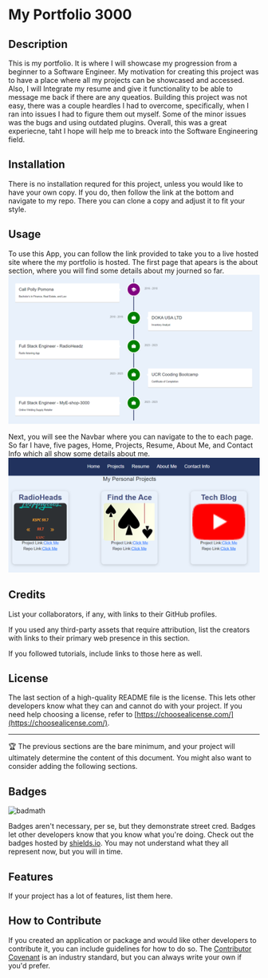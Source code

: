 # My Portfolio 3000

## Description

This is my portfolio. It is where I will showcase my progression from a beginner to a Software Engineer. My motivation for creating this project was to have a place where all my projects can be showcased and accessed. Also, I will Integrate my resume and give it functionality to be able to message me back if there are any queatios.  Building this project was not easy, there was a couple heardles I had to overcome, specifically, when I ran into issues I had to figure them out myself. Some of the minor issues was the bugs and using outdated plugins. Overall, this was a great experiecne, taht I hope will help me to breack into the Software Engineering field.


## Installation

There is no installation requred for this project, unless you would like to have your own copy. If you do, then follow the link at the bottom and navigate to my repo. There you can clone a copy and adjust it to fit your style. 

## Usage

To use this App, you can follow the link provided to take you to a live hosted site where the my portfolio is hosted. The first page that apears is the about section, where you will find some details about my journed so far. 
![Alt text](src/assets/images/timeline.png)

Next, you will see the Navbar where you can navigate to the to each page. So far I have, five pages, Home, Projects, Resume, About Me, and Contact Info which all show some details about me. 
![Alt text](src/assets/images/portfolio.png)


## Credits

List your collaborators, if any, with links to their GitHub profiles.

If you used any third-party assets that require attribution, list the creators with links to their primary web presence in this section.

If you followed tutorials, include links to those here as well.

## License

The last section of a high-quality README file is the license. This lets other developers know what they can and cannot do with your project. If you need help choosing a license, refer to [https://choosealicense.com/](https://choosealicense.com/).

---

🏆 The previous sections are the bare minimum, and your project will ultimately determine the content of this document. You might also want to consider adding the following sections.

## Badges

![badmath](https://img.shields.io/github/languages/top/lernantino/badmath)

Badges aren't necessary, per se, but they demonstrate street cred. Badges let other developers know that you know what you're doing. Check out the badges hosted by [shields.io](https://shields.io/). You may not understand what they all represent now, but you will in time.

## Features

If your project has a lot of features, list them here.

## How to Contribute

If you created an application or package and would like other developers to contribute it, you can include guidelines for how to do so. The [Contributor Covenant](https://www.contributor-covenant.org/) is an industry standard, but you can always write your own if you'd prefer.
